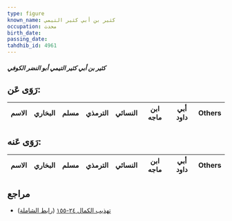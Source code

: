 ```yaml
---
type: figure
known_name: كثير بن أبي كثير التيمي
occupation: محدث
birth_date:
passing_date:
tahdhib_id: 4961
---
```

##### كثير بن أبي كثير التيمي أبو النضر الكوفي

## رَوَى عَن:
| الاسم | البخاري | مسلم | الترمذي | النسائي | ابن ماجه | أبي داود | Others |
| ----- | ------- | ---- | ------- | ------- | -------- | -------- | ------ |
## رَوَى عَنه:
| الاسم | البخاري | مسلم | الترمذي | النسائي | ابن ماجه | أبي داود | Others |
| ----- | ------- | ---- | ------- | ------- | -------- | -------- | ------ |
## مراجع
- [تهذيب الكمال ٢٤-١٥٥](obsidian://open?vault=Tahdhib-al-Kamal&file=Figures/٤٩٦١-كثير%20بن%20أبي%20كثير%20التيمي%20أبو%20النضر%20الكوفي) ([رابط الشاملة](https://shamela.ws/book/3722/12667))